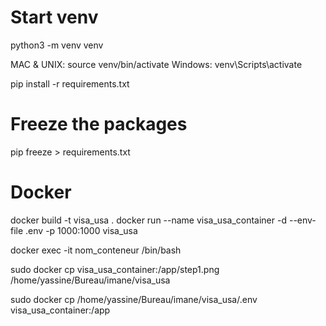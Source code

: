 # Start venv
python3 -m venv venv

MAC & UNIX: source venv/bin/activate
Windows: venv\Scripts\activate

pip install -r requirements.txt

# Freeze the packages
pip freeze > requirements.txt

# Docker
docker build -t visa_usa .
docker run --name visa_usa_container -d --env-file .env -p 1000:1000 visa_usa

docker exec -it nom_conteneur /bin/bash

sudo docker cp visa_usa_container:/app/step1.png /home/yassine/Bureau/imane/visa_usa


sudo docker cp /home/yassine/Bureau/imane/visa_usa/.env visa_usa_container:/app